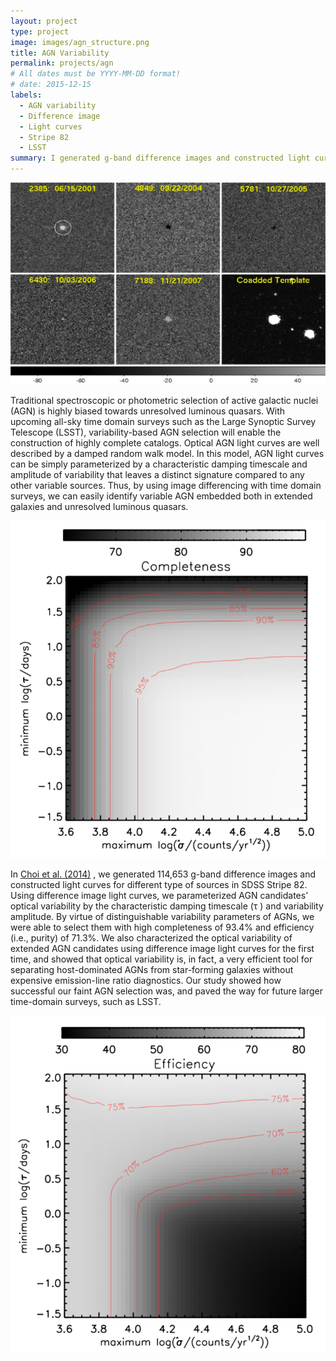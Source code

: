 ```yaml
---
layout: project
type: project
image: images/agn_structure.png
title: AGN Variability
permalink: projects/agn
# All dates must be YYYY-MM-DD format!
# date: 2015-12-15
labels:
  - AGN variability
  - Difference image
  - Light curves
  - Stripe 82 
  - LSST
summary: I generated g-band difference images and constructed light curves to characterize the optical variability of both faint AGNs and quasars, and then classify AGNs based on their optical variability. 
---
```


<img class="ui medium right floated rounded image" src="../images/diffimEx.png">

Traditional spectroscopic or photometric selection of active galactic nuclei (AGN) is highly biased towards unresolved luminous quasars. With upcoming all-sky time domain surveys such as the Large Synoptic Survey Telescope (LSST), variability-based AGN selection will enable the construction of highly complete catalogs. Optical AGN light curves are well described by a damped random walk model. In this model, AGN light curves can be simply parameterized by a characteristic damping timescale and amplitude of variability that leaves a distinct signature compared to any other variable sources. Thus, by using image differencing with time domain surveys, we can easily identify variable AGN embedded both in extended galaxies and unresolved luminous quasars.


<img class="ui medium left floated rounded image" src="../images/agn_completeness.png">

In [Choi et al. (2014)](http://adsabs.harvard.edu/abs/2014ApJ...782...37C) , we generated 114,653 g-band difference images and constructed light curves for different type of sources in SDSS Stripe 82. Using difference image light curves, we parameterized AGN candidates’ optical variability by the characteristic damping timescale (τ ) and variability amplitude. By virtue of distinguishable variability parameters of AGNs, we were able to select them with high completeness of 93.4% and efficiency (i.e., purity) of 71.3%. We also characterized the optical variability of extended AGN candidates using difference image light curves for the first time, and showed that optical variability is, in fact, a very efficient tool for separating host-dominated AGNs from star-forming galaxies without expensive emission-line ratio diagnostics. Our study showed how successful our faint AGN selection was, and paved the way for future larger time-domain surveys, such as LSST.

<img class="ui medium right floated rounded image" src="../images/agn_efficiency.png">


